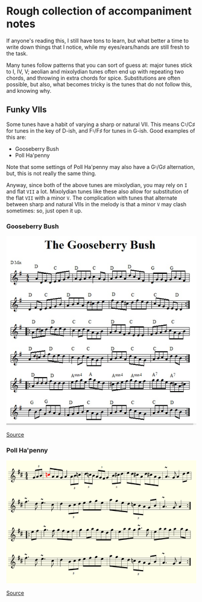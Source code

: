 # Rough collection of accompaniment notes

If anyone's reading this, I still have tons to learn, but what better a time to
write down things that I notice, while my eyes/ears/hands are still fresh to
the task.

Many tunes follow patterns that you can sort of guess at: major tunes stick to
I, IV, V; aeolian and mixolydian tunes often end up with repeating two chords,
and throwing in extra chords for spice. Substitutions are often possible, but
also, what becomes tricky is the tunes that do not follow this, and knowing
why.


## Funky VIIs

Some tunes have a habit of varying a sharp or natural VII. This means C♮/C♯ for
tunes in the key of D-ish, and F♮/F♯ for tunes in G-ish. Good examples of this
are: 

 * Gooseberry Bush
 * Poll Ha'penny 

Note that some settings of Poll Ha'penny may also have a G♮/G♯ alternation,
but, this is not really the same thing.

Anyway, since both of the above tunes are mixolydian, you may rely on `I` and flat
`VII` a lot. Mixolydian tunes like these also allow for substitution of the
flat `VII` with a minor `V`. The complication with tunes that alternate between
sharp and natural VIIs in the melody is that a minor `V` may clash sometimes:
so, just open it up.

### Gooseberry Bush

![](img/gooseberrybush_vashon_celtic.jpg)

[Source](http://home.comcast.net/~saustin98/lark/vcpsm.htm?gooseberrybush.jpg)

### Poll Ha'penny

![](img/poll_ha_penny_thesession.png)

[Source](http://thesession.org/tunes/841)

